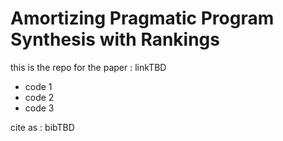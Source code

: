 # Amortizing Pragmatic Program Synthesis with Rankings
this is the repo for the paper : linkTBD

- code 1
- code 2
- code 3

cite as : bibTBD
